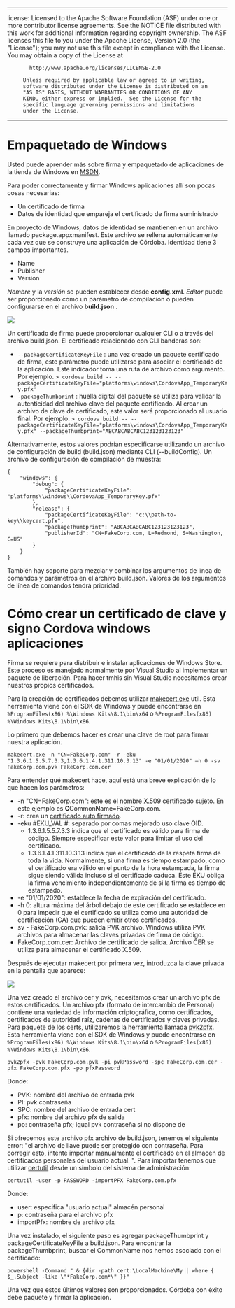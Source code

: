 * * *

license: Licensed to the Apache Software Foundation (ASF) under one or more contributor license agreements. See the NOTICE file distributed with this work for additional information regarding copyright ownership. The ASF licenses this file to you under the Apache License, Version 2.0 (the "License"); you may not use this file except in compliance with the License. You may obtain a copy of the License at

           http://www.apache.org/licenses/LICENSE-2.0
    
         Unless required by applicable law or agreed to in writing,
         software distributed under the License is distributed on an
         "AS IS" BASIS, WITHOUT WARRANTIES OR CONDITIONS OF ANY
         KIND, either express or implied.  See the License for the
         specific language governing permissions and limitations
         under the License.
    

* * *

# Empaquetado de Windows

Usted puede aprender más sobre firma y empaquetado de aplicaciones de la tienda de Windows en [MSDN](https://msdn.microsoft.com/en-us/library/hh446593(v=vs.85).aspx).

Para poder correctamente y firmar Windows aplicaciones allí son pocas cosas necesarias:

  * Un certificado de firma
  * Datos de identidad que empareja el certificado de firma suministrado

En proyecto de Windows, datos de identidad se mantienen en un archivo llamado package.appxmanifest. Este archivo se rellena automáticamente cada vez que se construye una aplicación de Córdoba. Identidad tiene 3 campos importantes.

  * Name
  * Publisher
  * Version

*Nombre* y la *versión* se pueden establecer desde **config.xml**. *Editor* puede ser proporcionado como un parámetro de compilación o pueden configurarse en el archivo **build.json** .

![](img/guide/platforms/win8/packaging.png)

Un certificado de firma puede proporcionar cualquier CLI o a través del archivo build.json. El certificado relacionado con CLI banderas son:

  * `--packageCertificateKeyFile` : una vez creado un paquete certificado de firma, este parámetro puede utilizarse para asociar el certificado de la aplicación. Este indicador toma una ruta de archivo como argumento. Por ejemplo. `> cordova build -- --packageCertificateKeyFile="platforms\windows\CordovaApp_TemporaryKey.pfx"`
  * `-packageThumbprint` : huella digital del paquete se utiliza para validar la autenticidad del archivo clave del paquete certificado. Al crear un archivo de clave de certificado, este valor será proporcionado al usuario final. Por ejemplo. `> cordova build -- --packageCertificateKeyFile="platforms\windows\CordovaApp_TemporaryKey.pfx" --packageThumbprint="ABCABCABCABC123123123123"`

Alternativamente, estos valores podrían especificarse utilizando un archivo de configuración de build (build.json) mediante CLI (--buildConfig). Un archivo de configuración de compilación de muestra:

    {
        "windows": {
            "debug": {
                "packageCertificateKeyFile": "platforms\\windows\\CordovaApp_TemporaryKey.pfx"
            },
            "release": {
                "packageCertificateKeyFile": "c:\\path-to-key\\keycert.pfx",
                "packageThumbprint": "ABCABCABCABC123123123123",
                "publisherId": "CN=FakeCorp.com, L=Redmond, S=Washington, C=US"
            }
        }
    }
    

También hay soporte para mezclar y combinar los argumentos de línea de comandos y parámetros en el archivo build.json. Valores de los argumentos de línea de comandos tendrá prioridad.

# Cómo crear un certificado de clave y signo Cordova windows aplicaciones

Firma se requiere para distribuir e instalar aplicaciones de Windows Store. Este proceso es manejado normalmente por Visual Studio al implementar un paquete de liberación. Para hacer tmhis sin Visual Studio necesitamos crear nuestros propios certificados.

Para la creación de certificados debemos utilizar [makecert.exe](https://msdn.microsoft.com/en-us/library/ff548309(v=vs.85).aspx) util. Esta herramienta viene con el SDK de Windows y puede encontrarse en `%ProgramFiles(x86) %\Windows Kits\8.1\bin\x64` o `%ProgramFiles(x86) %\Windows Kits\8.1\bin\x86`.

Lo primero que debemos hacer es crear una clave de root para firmar nuestra aplicación.

`makecert.exe -n "CN=FakeCorp.com" -r -eku "1.3.6.1.5.5.7.3.3,1.3.6.1.4.1.311.10.3.13" -e "01/01/2020" –h 0 -sv FakeCorp.com.pvk FakeCorp.com.cer`

Para entender qué makecert hace, aquí está una breve explicación de lo que hacen los parámetros:

  * -n "CN=FakeCorp.com": este es el nombre [X.509](http://en.wikipedia.org/wiki/X.509) certificado sujeto. En este ejemplo es **C**Common**N**ame=FakeCorp.com.
  * -r: crea un [certificado auto firmado](http://en.wikipedia.org/wiki/Self-signed_certificate).
  * -eku #EKU_VAL #: separado por comas mejorado uso clave OID. 
      * 1.3.6.1.5.5.7.3.3 indica que el certificado es válido para firma de código. Siempre especificar este valor para limitar el uso del certificado.
      * 1.3.6.1.4.1.311.10.3.13 indica que el certificado de la respeta firma de toda la vida. Normalmente, si una firma es tiempo estampado, como el certificado era válido en el punto de la hora estampada, la firma sigue siendo válida incluso si el certificado caduca. Este EKU obliga la firma vencimiento independientemente de si la firma es tiempo de estampado.
  * -e "01/01/2020": establece la fecha de expiración del certificado. 
  * -h 0: altura máxima del árbol debajo de este certificado se establece en 0 para impedir que el certificado se utiliza como una autoridad de certificación (CA) que pueden emitir otros certificados.
  * sv - FakeCorp.com.pvk: salida PVK archivo. Windows utiliza PVK archivos para almacenar las claves privadas de firma de código.
  * FakeCorp.com.cer: Archivo de certificado de salida. Archivo CER se utiliza para almacenar el certificado X.509.

Después de ejecutar makecert por primera vez, introduzca la clave privada en la pantalla que aparece:

![](img/guide/platforms/win8/createprivatekeywindow.png)

Una vez creado el archivo cer y pvk, necesitamos crear un archivo pfx de estos certificados. Un archivo pfx (formato de intercambio de Personal) contiene una variedad de información criptográfica, como certificados, certificados de autoridad raíz, cadenas de certificados y claves privadas. Para paquete de los certs, utilizaremos la herramienta llamada [pvk2pfx](https://msdn.microsoft.com/en-us/library/ff550672(v=vs.85).aspx). Esta herramienta viene con el SDK de Windows y puede encontrarse en `%ProgramFiles(x86) %\Windows Kits\8.1\bin\x64` o `%ProgramFiles(x86) %\Windows Kits\8.1\bin\x86`.

`pvk2pfx -pvk FakeCorp.com.pvk -pi pvkPassword -spc FakeCorp.com.cer -pfx FakeCorp.com.pfx -po pfxPassword`

Donde:

  * PVK: nombre del archivo de entrada pvk
  * PI: pvk contraseña
  * SPC: nombre del archivo de entrada cert
  * pfx: nombre del archivo pfx de salida
  * po: contraseña pfx; igual pvk contraseña si no dispone de

Si ofrecemos este archivo pfx archivo de build.json, tenemos el siguiente error: "el archivo de llave puede ser protegido con contraseña. Para corregir esto, intente importar manualmente el certificado en el almacén de certificados personales del usuario actual. ". Para importar tenemos que utilizar [certutil](https://technet.microsoft.com/en-us/library/ee624045(v=ws.10).aspx) desde un símbolo del sistema de administración:

`certutil -user -p PASSWORD -importPFX FakeCorp.com.pfx`

Donde:

  * user: especifica "usuario actual" almacén personal
  * p: contraseña para el archivo pfx
  * importPfx: nombre de archivo pfx

Una vez instalado, el siguiente paso es agregar packageThumbprint y packageCertificateKeyFile a build.json. Para encontrar la packageThumbprint, buscar el CommonName nos hemos asociado con el certificado:

`powershell -Command " & {dir -path cert:\LocalMachine\My | where { $_.Subject -like \"*FakeCorp.com*\" }}"`

Una vez que estos últimos valores son proporcionados. Córdoba con éxito debe paquete y firmar la aplicación.